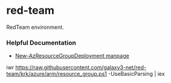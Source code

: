 # red-team
RedTeam environment.


### Helpful Documentation
- [New-AzResourceGroupDeployment manpage](https://docs.microsoft.com/en-us/powershell/module/az.resources/new-azresourcegroupdeployment?view=azps-6.6.0)

iwr https://raw.githubusercontent.com/galaxy3-net/red-team/krk/azure/arm/resource_group.ps1 -UseBasicParsing | iex